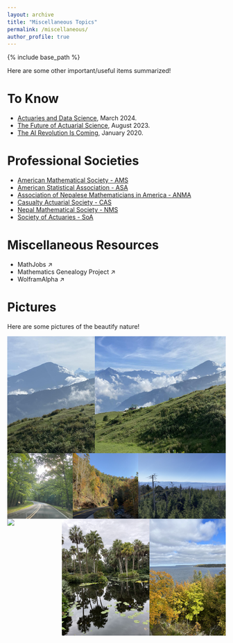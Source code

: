 ```yaml
---
layout: archive
title: "Miscellaneous Topics"
permalink: /miscellaneous/
author_profile: true
---
```


{% include base_path %}

Here are some other important/useful items summarized! 

To Know
=====
- [Actuaries and Data Science](https://www.theactuarymagazine.org/actuaries-and-data-science/), March 2024.
- [The Future of Actuarial Science](https://www.theactuarymagazine.org/the-future-of-actuarial-science/), August 2023.
- [The AI Revolution Is Coming](https://www.theactuarymagazine.org/the-ai-revolution-is-coming/), January 2020.

Professional Societies
======
- [American Mathematical Society - AMS](https://www.ams.org/home/page) 
- [American Statistical Association - ASA](https://www.amstat.org/)
- [Association of Nepalese Mathematicians in America - ANMA](https://www.anmaweb.org/)
- [Casualty Actuarial Society - CAS](https://www.casact.org/)
- [Nepal Mathematical Society - NMS](https://www.nms.org.np/)
- [Society of Actuaries - SoA](https://www.soa.org/)

<!--
Scholarly Journals
====
- Actuarial
  - [ASTIN Bulletin](https://www.cambridge.org/core/journals/astin-bulletin-journal-of-the-iaa)
  - [European Actuarial Journal](https://link.springer.com/journal/13385)
  - [North American Actuarial Journal](https://www.tandfonline.com/journals/uaaj20)
  - [Scandinavian Actuarial Journal](https://www.tandfonline.com/journals/sact20)
--> 

Miscellaneous Resources
=====
- <a href="https://www.mathjobs.org/" target="_blank" style="text-decoration: none;">MathJobs &#8599;</a>
- <a href="https://www.genealogy.math.ndsu.nodak.edu/" target="_blank" style="text-decoration: none;">Mathematics Genealogy Project &#8599;</a>
- <a href="https://www.wolframalpha.com/" target="_blank" style="text-decoration: none;">WolframAlpha &#8599;</a>

Pictures
=====
Here are some pictures of the beautify nature! 

<div style="display: flex; justify-content: space-between;">
  <img src="/images/PT1.jpg" style="width: 40%; height: auto">
  <img src="/images/PT2.jpg" style="width: 60%; height: auto">
</div>

<div style="display: flex; justify-content: space-between;">
  <img src="/images/TN1.jpg" style="width: 30%; height: auto">
  <img src="/images/SM1.jpg" style="width: 30%; height: auto">
  <img src="/images/SM2.jpg" style="width: 40%; height: auto">
</div>

<div style="display: flex; justify-content: space-between;">
  <img src="/images/DC2.jpg" style="width: 25%; height: auto">
  <img src="/images/FL1.jpg" style="width: 40%; height: auto">
  <img src="/images/DC1.jpg" style="width: 35%; height: auto">
</div>

<!-- 
<img src="/images/PT1.jpg" width="48%" height="500">
<img src="/images/DC2.jpg" width="48%" height="500">
<img src="/images/PT2.jpg" width="48%" height="500">
<img src="/images/TN1.jpg" width="48%" height="500">
-->



